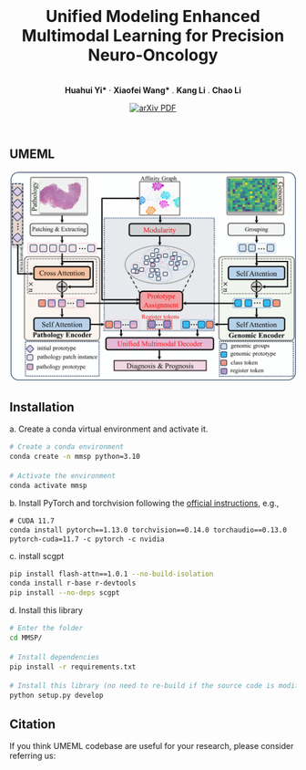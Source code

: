 <br />
<p align="center">
  <h1 align="center">Unified Modeling Enhanced Multimodal Learning for Precision Neuro-Oncology</h1>
  <p align="center">
    <br />
    <a><strong>Huahui Yi*</strong></a>
    ·
    <a><strong>Xiaofei Wang*</strong></a>
    .
   <a><strong>Kang Li</strong></a>
    .
    <a ><strong>Chao Li</strong></a>
  </p>

  <p align="center">
    <a href=''>
      <img src='https://img.shields.io/badge/Paper-PDF-green?style=flat&logo=arXiv&logoColor=green' alt='arXiv PDF'>
    </a>
  </p>
<br />

## UMEML
<p align="center">
    <img src="./image/UMEML.png"/> <br />
</p>

## Installation
a. Create a conda virtual environment and activate it.

```bash
# Create a conda environment
conda create -n mmsp python=3.10

# Activate the environment
conda activate mmsp
```

b. Install PyTorch and torchvision following the [official instructions](https://pytorch.org/), e.g.,

```shell
# CUDA 11.7
conda install pytorch==1.13.0 torchvision==0.14.0 torchaudio==0.13.0 pytorch-cuda=11.7 -c pytorch -c nvidia
```
c. install scgpt
```bash
pip install flash-attn==1.0.1 --no-build-isolation
conda install r-base r-devtools
pip install --no-deps scgpt
```

d. Install this library 
```bash
# Enter the folder
cd MMSP/

# Install dependencies
pip install -r requirements.txt

# Install this library (no need to re-build if the source code is modified)
python setup.py develop
```

## Citation

If you think UMEML codebase are useful for your research, please consider referring us:


```bibtex

```
